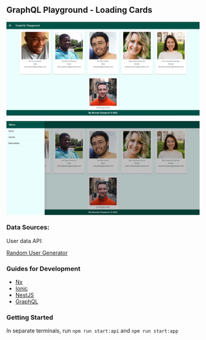 <h2>GraphQL Playground - Loading Cards</h2>

<p align="center">
  <img align="center" src="https://github.com/peta-byte/loading-cards/blob/update-readme/apps/playground-app/src/assets/graphql.png" />
</p>

<p align="center">
  <img align="center" src="https://github.com/peta-byte/loading-cards/blob/update-readme/apps/playground-app/src/assets/graphql2.png" />
</p>

<h3>Data Sources:</h3>
User data API: <a href="https://randomuser.me/"><p>Random User Generator</p></a>

<h3>Guides for Development</h3>
<ul>
<li><a href="https://nx.dev/getting-started/intro">Nx</a></li>
<li><a href="https://ionicframework.com/docs">Ionic</a></li>
<li><a href="https://docs.nestjs.com/">NestJS</a></li>
<li><a href="https://docs.nestjs.com/graphql/quick-start">GraphQL</a></li>
</ul>

<h3>Getting Started</h3>
<p>In separate terminals, run <code>npm run start:api</code> and <code>npm run start:app</code></p>
